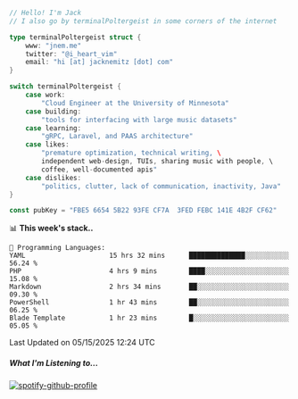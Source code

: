 ```go
// Hello! I'm Jack
// I also go by terminalPoltergeist in some corners of the internet

type terminalPoltergeist struct {
    www: "jnem.me"
    twitter: "@i_heart_vim"
    email: "hi [at] jacknemitz [dot] com"
}

switch terminalPoltergeist {
    case work:
        "Cloud Engineer at the University of Minnesota"
    case building:
        "tools for interfacing with large music datasets"
    case learning:
        "gRPC, Laravel, and PAAS architecture"
    case likes:
        "premature optimization, technical writing, \
        independent web-design, TUIs, sharing music with people, \
        coffee, well-documented apis"
    case dislikes:
        "politics, clutter, lack of communication, inactivity, Java"
}

const pubKey = "FBE5 6654 5B22 93FE CF7A  3FED FEBC 141E 4B2F CF62"
```

<!--START_SECTION:waka-->
📊 **This week's stack..** 

```text
💬 Programming Languages: 
YAML                     15 hrs 32 mins      ██████████████░░░░░░░░░░░   56.24 % 
PHP                      4 hrs 9 mins        ████░░░░░░░░░░░░░░░░░░░░░   15.08 % 
Markdown                 2 hrs 34 mins       ██░░░░░░░░░░░░░░░░░░░░░░░   09.30 % 
PowerShell               1 hr 43 mins        ██░░░░░░░░░░░░░░░░░░░░░░░   06.25 % 
Blade Template           1 hr 23 mins        █░░░░░░░░░░░░░░░░░░░░░░░░   05.05 % 
```


 Last Updated on 05/15/2025 12:24 UTC
<!--END_SECTION:waka-->

##### What I'm Listening to...

[![spotify-github-profile](https://jnem.me/listening-item?maxAge=2592000)](https://jnem.me/listening)
